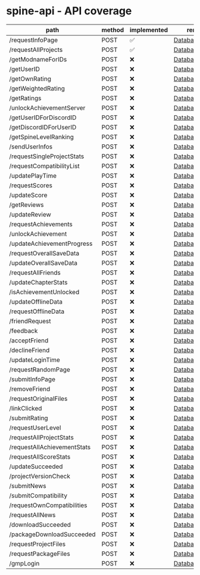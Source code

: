 # spine-api - API coverage

| path                        | method | implemented | remote file                                                                                                    | local file                            |
| --------------------------- | ------ | ----------- | -------------------------------------------------------------------------------------------------------------- | ------------------------------------- |
| /requestInfoPage            | POST   | ✅          | [DatabaseServer.cpp](https://github.com/ClockworkOrigins/Spine/blob/master/src/server/DatabaseServer.cpp#L92)  | [SpineApi.ts](../src/SpineApi.ts#L58) |
| /requestAllProjects         | POST   | ✅          | [DatabaseServer.cpp](https://github.com/ClockworkOrigins/Spine/blob/master/src/server/DatabaseServer.cpp#L105) | [SpineApi.ts](../src/SpineApi.ts#L32) |
| /getModnameForIDs           | POST   | ❌          | [DatabaseServer.cpp](https://github.com/ClockworkOrigins/Spine/blob/master/src/server/DatabaseServer.cpp#L59)  | -                                     |
| /getUserID                  | POST   | ❌          | [DatabaseServer.cpp](https://github.com/ClockworkOrigins/Spine/blob/master/src/server/DatabaseServer.cpp#L60)  | -                                     |
| /getOwnRating               | POST   | ❌          | [DatabaseServer.cpp](https://github.com/ClockworkOrigins/Spine/blob/master/src/server/DatabaseServer.cpp#L61)  | -                                     |
| /getWeightedRating          | POST   | ❌          | [DatabaseServer.cpp](https://github.com/ClockworkOrigins/Spine/blob/master/src/server/DatabaseServer.cpp#L62)  | -                                     |
| /getRatings                 | POST   | ❌          | [DatabaseServer.cpp](https://github.com/ClockworkOrigins/Spine/blob/master/src/server/DatabaseServer.cpp#L63)  | -                                     |
| /unlockAchievementServer    | POST   | ❌          | [DatabaseServer.cpp](https://github.com/ClockworkOrigins/Spine/blob/master/src/server/DatabaseServer.cpp#L64)  | -                                     |
| /getUserIDForDiscordID      | POST   | ❌          | [DatabaseServer.cpp](https://github.com/ClockworkOrigins/Spine/blob/master/src/server/DatabaseServer.cpp#L65)  | -                                     |
| /getDiscordIDForUserID      | POST   | ❌          | [DatabaseServer.cpp](https://github.com/ClockworkOrigins/Spine/blob/master/src/server/DatabaseServer.cpp#L66)  | -                                     |
| /getSpineLevelRanking       | POST   | ❌          | [DatabaseServer.cpp](https://github.com/ClockworkOrigins/Spine/blob/master/src/server/DatabaseServer.cpp#L67)  | -                                     |
| /sendUserInfos              | POST   | ❌          | [DatabaseServer.cpp](https://github.com/ClockworkOrigins/Spine/blob/master/src/server/DatabaseServer.cpp#L68)  | -                                     |
| /requestSingleProjectStats  | POST   | ❌          | [DatabaseServer.cpp](https://github.com/ClockworkOrigins/Spine/blob/master/src/server/DatabaseServer.cpp#L69)  | -                                     |
| /requestCompatibilityList   | POST   | ❌          | [DatabaseServer.cpp](https://github.com/ClockworkOrigins/Spine/blob/master/src/server/DatabaseServer.cpp#L70)  | -                                     |
| /updatePlayTime             | POST   | ❌          | [DatabaseServer.cpp](https://github.com/ClockworkOrigins/Spine/blob/master/src/server/DatabaseServer.cpp#L71)  | -                                     |
| /requestScores              | POST   | ❌          | [DatabaseServer.cpp](https://github.com/ClockworkOrigins/Spine/blob/master/src/server/DatabaseServer.cpp#L72)  | -                                     |
| /updateScore                | POST   | ❌          | [DatabaseServer.cpp](https://github.com/ClockworkOrigins/Spine/blob/master/src/server/DatabaseServer.cpp#L73)  | -                                     |
| /getReviews                 | POST   | ❌          | [DatabaseServer.cpp](https://github.com/ClockworkOrigins/Spine/blob/master/src/server/DatabaseServer.cpp#L74)  | -                                     |
| /updateReview               | POST   | ❌          | [DatabaseServer.cpp](https://github.com/ClockworkOrigins/Spine/blob/master/src/server/DatabaseServer.cpp#L75)  | -                                     |
| /requestAchievements        | POST   | ❌          | [DatabaseServer.cpp](https://github.com/ClockworkOrigins/Spine/blob/master/src/server/DatabaseServer.cpp#L76)  | -                                     |
| /unlockAchievement          | POST   | ❌          | [DatabaseServer.cpp](https://github.com/ClockworkOrigins/Spine/blob/master/src/server/DatabaseServer.cpp#L77)  | -                                     |
| /updateAchievementProgress  | POST   | ❌          | [DatabaseServer.cpp](https://github.com/ClockworkOrigins/Spine/blob/master/src/server/DatabaseServer.cpp#L78)  | -                                     |
| /requestOverallSaveData     | POST   | ❌          | [DatabaseServer.cpp](https://github.com/ClockworkOrigins/Spine/blob/master/src/server/DatabaseServer.cpp#L79)  | -                                     |
| /updateOverallSaveData      | POST   | ❌          | [DatabaseServer.cpp](https://github.com/ClockworkOrigins/Spine/blob/master/src/server/DatabaseServer.cpp#L80)  | -                                     |
| /requestAllFriends          | POST   | ❌          | [DatabaseServer.cpp](https://github.com/ClockworkOrigins/Spine/blob/master/src/server/DatabaseServer.cpp#L81)  | -                                     |
| /updateChapterStats         | POST   | ❌          | [DatabaseServer.cpp](https://github.com/ClockworkOrigins/Spine/blob/master/src/server/DatabaseServer.cpp#L82)  | -                                     |
| /isAchievementUnlocked      | POST   | ❌          | [DatabaseServer.cpp](https://github.com/ClockworkOrigins/Spine/blob/master/src/server/DatabaseServer.cpp#L83)  | -                                     |
| /updateOfflineData          | POST   | ❌          | [DatabaseServer.cpp](https://github.com/ClockworkOrigins/Spine/blob/master/src/server/DatabaseServer.cpp#L84)  | -                                     |
| /requestOfflineData         | POST   | ❌          | [DatabaseServer.cpp](https://github.com/ClockworkOrigins/Spine/blob/master/src/server/DatabaseServer.cpp#L85)  | -                                     |
| /friendRequest              | POST   | ❌          | [DatabaseServer.cpp](https://github.com/ClockworkOrigins/Spine/blob/master/src/server/DatabaseServer.cpp#L86)  | -                                     |
| /feedback                   | POST   | ❌          | [DatabaseServer.cpp](https://github.com/ClockworkOrigins/Spine/blob/master/src/server/DatabaseServer.cpp#L87)  | -                                     |
| /acceptFriend               | POST   | ❌          | [DatabaseServer.cpp](https://github.com/ClockworkOrigins/Spine/blob/master/src/server/DatabaseServer.cpp#L88)  | -                                     |
| /declineFriend              | POST   | ❌          | [DatabaseServer.cpp](https://github.com/ClockworkOrigins/Spine/blob/master/src/server/DatabaseServer.cpp#L89)  | -                                     |
| /updateLoginTime            | POST   | ❌          | [DatabaseServer.cpp](https://github.com/ClockworkOrigins/Spine/blob/master/src/server/DatabaseServer.cpp#L90)  | -                                     |
| /requestRandomPage          | POST   | ❌          | [DatabaseServer.cpp](https://github.com/ClockworkOrigins/Spine/blob/master/src/server/DatabaseServer.cpp#L91)  | -                                     |
| /submitInfoPage             | POST   | ❌          | [DatabaseServer.cpp](https://github.com/ClockworkOrigins/Spine/blob/master/src/server/DatabaseServer.cpp#L93)  | -                                     |
| /removeFriend               | POST   | ❌          | [DatabaseServer.cpp](https://github.com/ClockworkOrigins/Spine/blob/master/src/server/DatabaseServer.cpp#L94)  | -                                     |
| /requestOriginalFiles       | POST   | ❌          | [DatabaseServer.cpp](https://github.com/ClockworkOrigins/Spine/blob/master/src/server/DatabaseServer.cpp#L95)  | -                                     |
| /linkClicked                | POST   | ❌          | [DatabaseServer.cpp](https://github.com/ClockworkOrigins/Spine/blob/master/src/server/DatabaseServer.cpp#L96)  | -                                     |
| /submitRating               | POST   | ❌          | [DatabaseServer.cpp](https://github.com/ClockworkOrigins/Spine/blob/master/src/server/DatabaseServer.cpp#L97)  | -                                     |
| /requestUserLevel           | POST   | ❌          | [DatabaseServer.cpp](https://github.com/ClockworkOrigins/Spine/blob/master/src/server/DatabaseServer.cpp#L98)  | -                                     |
| /requestAllProjectStats     | POST   | ❌          | [DatabaseServer.cpp](https://github.com/ClockworkOrigins/Spine/blob/master/src/server/DatabaseServer.cpp#L99)  | -                                     |
| /requestAllAchievementStats | POST   | ❌          | [DatabaseServer.cpp](https://github.com/ClockworkOrigins/Spine/blob/master/src/server/DatabaseServer.cpp#L100) | -                                     |
| /requestAllScoreStats       | POST   | ❌          | [DatabaseServer.cpp](https://github.com/ClockworkOrigins/Spine/blob/master/src/server/DatabaseServer.cpp#L101) | -                                     |
| /updateSucceeded            | POST   | ❌          | [DatabaseServer.cpp](https://github.com/ClockworkOrigins/Spine/blob/master/src/server/DatabaseServer.cpp#L102) | -                                     |
| /projectVersionCheck        | POST   | ❌          | [DatabaseServer.cpp](https://github.com/ClockworkOrigins/Spine/blob/master/src/server/DatabaseServer.cpp#L103) | -                                     |
| /submitNews                 | POST   | ❌          | [DatabaseServer.cpp](https://github.com/ClockworkOrigins/Spine/blob/master/src/server/DatabaseServer.cpp#L104) | -                                     |
| /submitCompatibility        | POST   | ❌          | [DatabaseServer.cpp](https://github.com/ClockworkOrigins/Spine/blob/master/src/server/DatabaseServer.cpp#L106) | -                                     |
| /requestOwnCompatibilities  | POST   | ❌          | [DatabaseServer.cpp](https://github.com/ClockworkOrigins/Spine/blob/master/src/server/DatabaseServer.cpp#L107) | -                                     |
| /requestAllNews             | POST   | ❌          | [DatabaseServer.cpp](https://github.com/ClockworkOrigins/Spine/blob/master/src/server/DatabaseServer.cpp#L108) | -                                     |
| /downloadSucceeded          | POST   | ❌          | [DatabaseServer.cpp](https://github.com/ClockworkOrigins/Spine/blob/master/src/server/DatabaseServer.cpp#L109) | -                                     |
| /packageDownloadSucceeded   | POST   | ❌          | [DatabaseServer.cpp](https://github.com/ClockworkOrigins/Spine/blob/master/src/server/DatabaseServer.cpp#L110) | -                                     |
| /requestProjectFiles        | POST   | ❌          | [DatabaseServer.cpp](https://github.com/ClockworkOrigins/Spine/blob/master/src/server/DatabaseServer.cpp#L111) | -                                     |
| /requestPackageFiles        | POST   | ❌          | [DatabaseServer.cpp](https://github.com/ClockworkOrigins/Spine/blob/master/src/server/DatabaseServer.cpp#L112) | -                                     |
| /gmpLogin                   | POST   | ❌          | [DatabaseServer.cpp](https://github.com/ClockworkOrigins/Spine/blob/master/src/server/DatabaseServer.cpp#L113) | -                                     |
